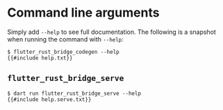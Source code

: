 # Command line arguments

Simply add `--help` to see full documentation. The following is a snapshot when running the command with `--help`:

```shell
$ flutter_rust_bridge_codegen --help
{{#include help.txt}}
```

## `flutter_rust_bridge_serve`

```shell
$ dart run flutter_rust_bridge_serve --help
{{#include help.serve.txt}}
```
